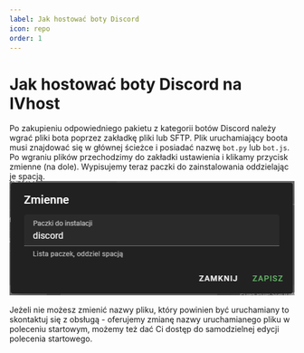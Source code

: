 ```yaml
---
label: Jak hostować boty Discord
icon: repo
order: 1
---
```


# Jak hostować boty Discord na IVhost

Po zakupieniu odpowiedniego pakietu z kategorii botów Discord należy wgrać pliki bota poprzez zakładkę pliki lub SFTP.
Plik uruchamiający boota musi znajdować się w głównej ścieżce i posiadać nazwę `bot.py` lub `bot.js`.
Po wgraniu plików przechodzimy do zakładki ustawienia i klikamy przycisk zmienne (na dole). Wypisujemy teraz paczki do zainstalowania
oddzielając je spacją.
![Przykładowe biblioteki używane przez bota do zainstalowania](img.png)

Jeżeli nie możesz zmienić nazwy pliku, który powinien być uruchamiany to skontaktuj się z obsługą - oferujemy zmianę nazwy
uruchamianego pliku w poleceniu startowym, możemy też dać Ci dostęp do samodzielnej edycji polecenia startowego.